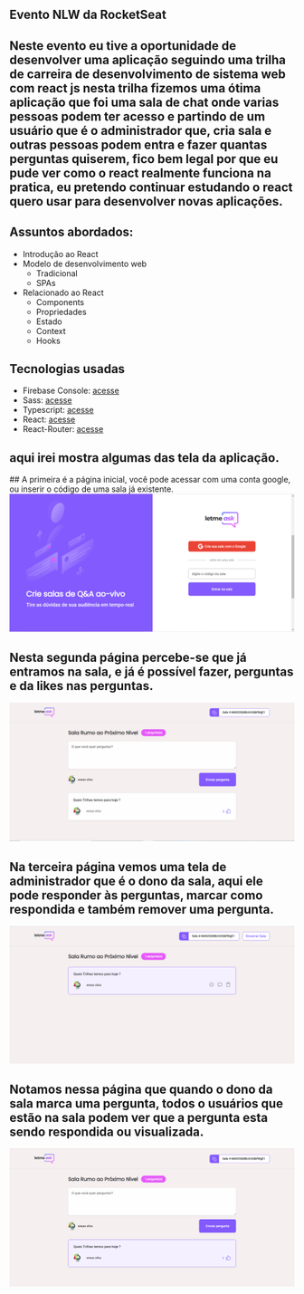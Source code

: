 ## Evento NLW da RocketSeat

## Neste evento eu tive a oportunidade de desenvolver uma aplicação seguindo uma trilha de carreira de desenvolvimento de sistema web com react js nesta trilha fizemos uma ótima aplicação que foi uma sala de chat onde varias pessoas podem ter acesso e partindo de um usuário que é o administrador que, cria sala e outras pessoas podem entra e fazer quantas perguntas quiserem, fico bem legal por que eu pude ver como o react realmente funciona na pratica, eu pretendo continuar estudando o react quero usar para desenvolver novas aplicações. 

## Assuntos abordados: 
* Introdução ao React 
* Modelo de desenvolvimento web 
  * Tradicional
  * SPAs
* Relacionado ao React
  * Components
  * Propriedades
  *	Estado
  * Context
  * Hooks


## Tecnologias usadas
  * Firebase Console: <a href="https://firebase.google.com" target="_blank">acesse</a>
  * Sass: <a href="https://sass-lang.com/" target="_blank">acesse</a>
  * Typescript: <a href="https://www.typescriptlang.org/" target="_blank">acesse</a>
  * React: <a href="https://pt-br.reactjs.org/" target="_blank">acesse</a>
  * React-Router: <a href="https://pt-br.reactjs.org/community/routing.html" target="_blank">acesse</a>

## aqui irei mostra algumas das tela da aplicação.

<p>
## A primeira é a página inicial, você pode acessar com uma conta google, ou inserir o código de uma sala já existente.
<img src="src/assets/prints/nlw-1.png" alt="página principal do site"></p>

## Nesta segunda página percebe-se que já entramos na sala, e já é possível fazer, perguntas e da likes nas perguntas.
<img src="src/assets/prints/nlw-2.png" alt="página da sala"><br>

## Na terceira página vemos uma tela de administrador que é o dono da sala, aqui ele pode responder às perguntas, marcar como respondida e também remover uma pergunta.
<img src="src/assets/prints/nlw-3.png" alt="página de administrador"><br>

## Notamos nessa página que quando o dono da sala marca uma pergunta, todos o usuários que estão na sala podem ver que a pergunta esta sendo respondida ou visualizada.
<img src="src/assets/prints/nlw-4.png" alt="página da sala refletindo mudanças de ações do administrador">

